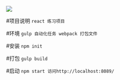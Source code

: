 ![](http://i.imgur.com/260Z60u.png)

#项目说明
``
react 练习项目
``

#环境
``
gulp 自动化任务
webpack 打包文件
``

#安装
``
npm init
``

#打包
``
gulp build
``

#启动
``
npm start
访问http://localhost:8089/
``